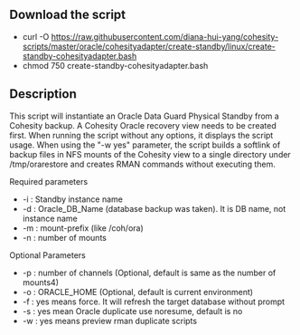 ## Download the script
- curl -O https://raw.githubusercontent.com/diana-hui-yang/cohesity-scripts/master/oracle/cohesityadapter/create-standby/linux/create-standby-cohesityadapter.bash
- chmod 750 create-standby-cohesityadapter.bash

## Description
This script will instantiate an Oracle Data Guard Physical Standby from a Cohesity backup. A Cohesity Oracle recovery view needs to be created first. When running the script without any options, it displays the script usage. When using the "-w yes" parameter, the script builds a softlink of backup files in NFS mounts of the Cohesity view to a single directory under /tmp/orarestore and creates RMAN commands without executing them.

Required parameters

- -i : Standby instance name
- -d : Oracle_DB_Name (database backup was taken). It is DB name, not instance name
- -m : mount-prefix (like /coh/ora)
- -n : number of mounts
 
 Optional Parameters
- -p : number of channels (Optional, default is same as the number of mounts4)
- -o : ORACLE_HOME (Optional, default is current environment)
- -f : yes means force. It will refresh the target database without prompt
- -s : yes mean Oracle duplicate use noresume, default is no
- -w : yes means preview rman duplicate scripts
